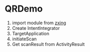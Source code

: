 # QRDemo

1. import module from [zxing](https://github.com/zxing)
2. Create IntentIntegrator
3. TargetApplication
4. initiateScan
5. Get scanResult from ActivityResult

